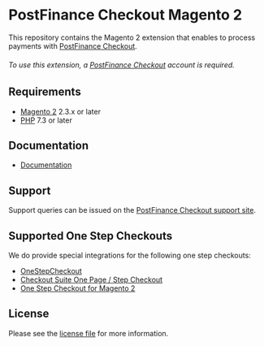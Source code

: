 

# PostFinance Checkout Magento 2
This repository contains the Magento 2 extension that enables to process payments with [PostFinance Checkout](https://postfinance.ch/en/business/products/e-commerce/postfinance-checkout-all-in-one.html/).

###### To use this extension, a [PostFinance Checkout](https://checkout.postfinance.ch/en-ch/user/signup) account is required.

## Requirements

* [Magento 2](https://magento.com/) 2.3.x or later
* [PHP](http://php.net/) 7.3 or later

## Documentation

* [Documentation](https://plugin-documentation.postfinance-checkout.ch/pfpayments/magento-2/1.3.6/docs/en/documentation.html)


## Support

Support queries can be issued on the [PostFinance Checkout support site](https://www.postfinance.ch/en/business/support.html).


## Supported One Step Checkouts

We do provide special integrations for the following one step checkouts:

* [OneStepCheckout](https://www.onestepcheckout.com/magento-2)
* [Checkout Suite One Page / Step Checkout](https://www.iwdagency.com/extensions/one-step-page-checkout.html)
* [One Step Checkout for Magento 2](https://amasty.com/one-step-checkout-for-magento-2.html)

## License

Please see the [license file](https://github.com/pfpayments/magento-2/blob/1.3.6/LICENSE) for more information.